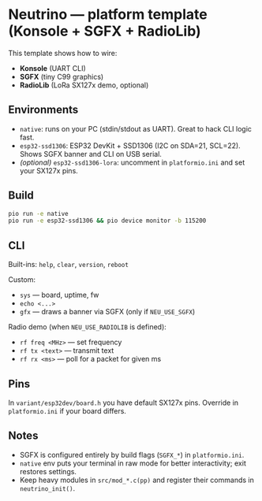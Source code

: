 
# Neutrino — platform template (Konsole + SGFX + RadioLib)

This template shows how to wire:
- **Konsole** (UART CLI)
- **SGFX** (tiny C99 graphics)
- **RadioLib** (LoRa SX127x demo, optional)

## Environments

- `native`: runs on your PC (stdin/stdout as UART). Great to hack CLI logic fast.
- `esp32-ssd1306`: ESP32 DevKit + SSD1306 (I2C on SDA=21, SCL=22). Shows SGFX banner and CLI on USB serial.
- *(optional)* `esp32-ssd1306-lora`: uncomment in `platformio.ini` and set your SX127x pins.

## Build

```sh
pio run -e native
pio run -e esp32-ssd1306 && pio device monitor -b 115200
```

## CLI

Built-ins: `help`, `clear`, `version`, `reboot`

Custom:

- `sys` — board, uptime, fw
- `echo <...>`
- `gfx` — draws a banner via SGFX (only if `NEU_USE_SGFX`)

Radio demo (when `NEU_USE_RADIOLIB` is defined):

- `rf freq <MHz>` — set frequency
- `rf tx <text>` — transmit text
- `rf rx <ms>` — poll for a packet for given ms

## Pins

In `variant/esp32dev/board.h` you have default SX127x pins. Override in `platformio.ini` if your board differs.

## Notes

- SGFX is configured entirely by build flags (`SGFX_*`) in `platformio.ini`.
- `native` env puts your terminal in raw mode for better interactivity; exit restores settings.
- Keep heavy modules in `src/mod_*.c(pp)` and register their commands in `neutrino_init()`.
